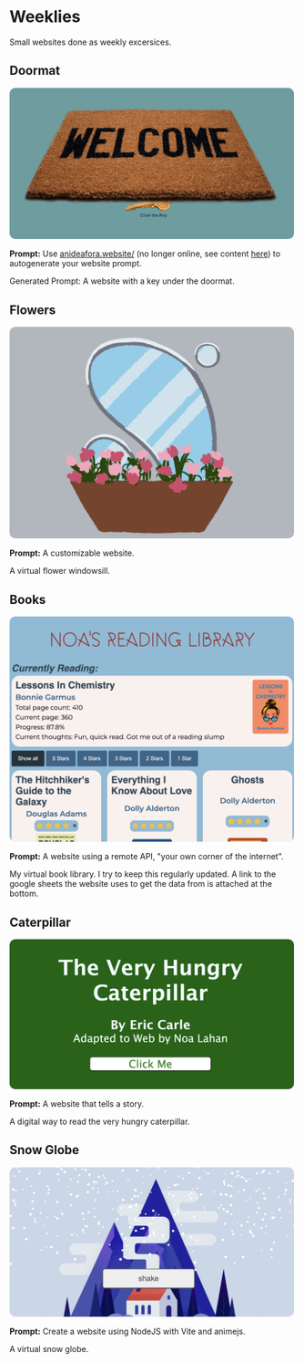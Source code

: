 # Weeklies

Small websites done as weekly excersices.

## Doormat

<img src="img/doormat.png" alt="Doormat Website" style="width:500px; border-radius: 10px;"/>

**Prompt:** Use [anideafora.website/](https://web.archive.org/web/20240423075802/https://anideafora.website/) (no longer online, see content [here](https://www.are.na/ian-mcdonald/an-idea-for-a-website)) to autogenerate your website prompt.

Generated Prompt: A website with a key under the doormat.

## Flowers

<img src="img/flowers.png" alt="Flower Windowsill Website" style="width:500px; border-radius: 10px;"/>

**Prompt:** A customizable website.

A virtual flower windowsill.

## Books

<img src="img/books.png" alt="Book Library Website" style="width:500px; border-radius: 10px;"/>

**Prompt:** A website using a remote API, "your own corner of the internet".

My virtual book library. I try to keep this regularly updated. A link to the google sheets the website uses to get the data from is attached at the bottom.

## Caterpillar

<img src="img/caterpillar.png" alt="The Very Hungry Caterpillar Website" style="width:500px; border-radius: 10px;"/>

**Prompt:** A website that tells a story.

A digital way to read the very hungry caterpillar.

## Snow Globe

<img src="img/snowglobe.png" alt="Snow Globe Website" style="width:500px; border-radius: 10px;"/>

**Prompt:** Create a website using NodeJS with Vite and animejs.

A virtual snow globe.
